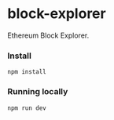 # block-explorer
Ethereum Block Explorer.

### Install 
`npm install`

### Running locally
`npm run dev`
